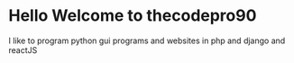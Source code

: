 # Hello Welcome to thecodepro90

I like to program python gui programs and websites in php and django and reactJS
